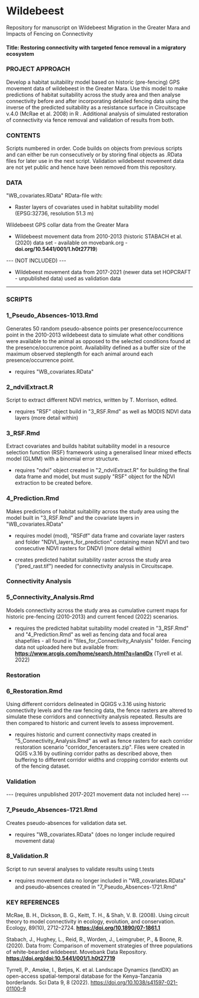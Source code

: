 # Wildebeest 
Repository for manuscript on Wildebeest Migration in the Greater Mara and Impacts of Fencing on Connectivity  

#### **Title: Restoring connectivity with targeted fence removal in a migratory ecosystem**

###   PROJECT APPROACH ###


Develop a habitat suitability model based on historic (pre-fencing) GPS movement data of wildebeest in the Greater Mara. Use this model to make predictions of habitat suitability across the study area and then analyse connectivity before and after incorporating detailed fencing data using the inverse of the predicted suitability as a resistance surface in Circuitscape v.4.0 (McRae et al. 2008) in R . Additional analysis of simulated restoration of connectivity via fence removal and validation of results from both.


###   CONTENTS  ###
Scripts numbered in order. 
Code builds on objects from previous scripts and can either be run consecutively or by storing final objects as .RData files for later use in the next script. Validation wildebeest movement data are not yet public and hence have been removed from this repository.

### DATA

"WB_covariates.RData" RData-file with:

- Raster layers of covariates used in habitat suitability model (EPSG:32736, resolution 51.3 m)

Wildebeest GPS collar data from the Greater Mara

- Wildebeest movement data from 2010-2013 (historic STABACH et al. (2020) data set - available on movebank.org - **doi.org/10.5441/001/1.h0t27719**) 

--- (NOT INCLUDED) ---  

- Wildebeest movement data from 2017-2021 (newer data set HOPCRAFT - unpublished data) used as validation data  

----------------------

### SCRIPTS 

### 1_Pseudo_Absences-1013.Rmd

Generates 50 random pseudo-absence points per presence/occurrence point in the 2010-2013 wildebeest data to simulate what other conditions were available to the animal as opposed to the selected conditions found at the presence/occurrence point. Availability defined as a buffer size of the maximum observed steplength for each animal around each presence/occurrence point.

- requires "WB_covariates.RData"

### 2_ndviExtract.R

Script to extract different NDVI metrics, written by T. Morrison, edited. 

- requires "RSF" object build in "3_RSF.Rmd" as well as MODIS NDVI data layers (more detail within)

### 3_RSF.Rmd

Extract covariates and builds habitat suitability model in a resource selection function (RSF) framework using a generalised linear mixed effects model (GLMM) with a binomial error structure. 

- requires "ndvi" object created in "2_ndviExtract.R" for building the final data frame and model, but must supply "RSF" object for the NDVI extraction to be created before.

### 4_Prediction.Rmd

Makes predictions of habitat suitability across the study area using the model built in "3_RSF.Rmd" and the covariate layers in "WB_covariates.RData"

- requires model (mod), "RSFdf" data frame and covariate layer rasters and folder "NDVI_layers_for_prediction" containing mean NDVI and two consecutive NDVI rasters for DNDVI (more detail within)

- creates predicted habitat suitability raster across the study area ("pred_rast.tif") needed for connectivity analysis in Circuitscape. 

### Connectivity Analysis

### 5_Connectivity_Analysis.Rmd

Models connectivity across the study area as cumulative current maps for historic pre-fencing (2010-2013) and current fenced (2022) scenarios. 

- requires the predicted habitat suitability model created in "3_RSF.Rmd" and "4_Prediction.Rmd" as well as fencing data and focal area shapefiles - all found in "files_for_Connectivity_Analysis" folder. Fencing data not uploaded here but available from: **https://www.arcgis.com/home/search.html?q=landDx** (Tyrell et al. 2022)

### Restoration

### 6_Restoration.Rmd

Using different corridors delineated in QGIGS v.3.16 using historic connectivity levels and the raw fencing data, the fence rasters are altered to simulate these corridors and connectivity analysis repeated. Results are then compared to historic and current levels to assess improvement.

- requires historic and current connectivity maps created in "5_Connectivity_Analysis.Rmd" as well as fence rasters for each corridor restoration scenario "corridor_fencerasters.zip". Files were created in QGIS v.3.16 by outlining corridor paths as described above, then buffering to different corridor widths and cropping corridor extents out of the fencing dataset.

### Validation 

--- (requires unpublished 2017-2021 movement data not included here) ---

### 7_Pseudo_Absences-1721.Rmd

Creates pseudo-absences for validation data set.

- requires "WB_covariates.RData" (does no longer include required movement data)

### 8_Validation.R

Script to run several analyses to validate results using t.tests

- requires movement data no longer included in "WB_covariates.RData" and pseudo-absences created in "7_Pseudo_Absences-1721.Rmd"

### KEY REFERENCES

McRae, B. H., Dickson, B. G., Keitt, T. H., & Shah, V. B. (2008). Using circuit theory to model connectivity in ecology, evolution, and conservation. Ecology, 89(10), 2712–2724. **https://doi.org/10.1890/07-1861.1**

Stabach, J., Hughey, L., Reid, R., Worden, J., Leimgruber, P., & Boone, R. (2020). Data from: Comparison of movement strategies of three populations of white-bearded wildebeest. Movebank Data Repository. **https://doi.org/doi:10.5441/001/1.h0t27719**

Tyrrell, P., Amoke, I., Betjes, K. et al. Landscape Dynamics (landDX) an open-access spatial-temporal database for the Kenya-Tanzania borderlands. Sci Data 9, 8 (2022). https://doi.org/10.1038/s41597-021-01100-9
